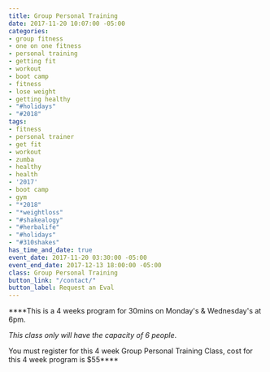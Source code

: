 ```yaml
---
title: Group Personal Training
date: 2017-11-20 10:07:00 -05:00
categories:
- group fitness
- one on one fitness
- personal training
- getting fit
- workout
- boot camp
- fitness
- lose weight
- getting healthy
- "#holidays"
- "#2018"
tags:
- fitness
- personal trainer
- get fit
- workout
- zumba
- healthy
- health
- '2017'
- boot camp
- gym
- "*2018"
- "*weightloss"
- "#shakealogy"
- "#herbalife"
- "#holidays"
- "#310shakes"
has_time_and_date: true
event_date: 2017-11-20 03:30:00 -05:00
event_end_date: 2017-12-13 18:00:00 -05:00
class: Group Personal Training
button_link: "/contact/"
button_label: Request an Eval
---
```


****This is a 4 weeks program for 30mins on Monday's & Wednesday's at 6pm. 

*This class only will have the capacity of 6 people*.

You must register for this 4 week Group Personal Training Class, cost for this 4 week program is $55****

